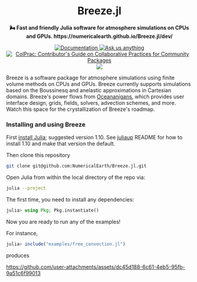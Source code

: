 <!-- Title -->
<h1 align="center">
  Breeze.jl
</h1>

<!-- description -->
<p align="center">
  <strong>🌬️ Fast and friendly Julia software for atmosphere simulations on CPUs and GPUs. https://numericalearth.github.io/Breeze.jl/dev/</strong>
</p>

<p align="center">
    <a href="https://numericalearth.github.io/Breeze.jl/dev/">
    <img alt="Documentation" src="https://img.shields.io/badge/documentation-in%20development-orange?style=flat-square">
    </a>
    <a href="https://github.com/NumericalEarth/Breeze.jl/discussions">
    <img alt="Ask us anything" src="https://img.shields.io/badge/Ask%20us-anything-1abc9c.svg?style=flat-square">
  </a>
  <a href="https://github.com/SciML/ColPrac">
    <img alt="ColPrac: Contributor's Guide on Collaborative Practices for Community Packages" src="https://img.shields.io/badge/ColPrac-Contributor's%20Guide-blueviolet?style=flat-square">
  </a>
  <a href="https://codecov.io/gh/NumericalEarth/Breeze.jl" >
    <img src="https://codecov.io/gh/NumericalEarth/Breeze.jl/graph/badge.svg?token=09TZGWKUPV"/>
  </a>
</p>

Breeze is a software package for atmosphere simulations using finite volume methods on CPUs and GPUs.
Breeze currently supports simulations based on the Boussinesq and anelastic approximations in Cartesian domains.
Breeze's power flows from [Oceananigans](https://github.com/CliMA/Oceananigans.jl), which provides user interface design, grids, fields, solvers, advection schemes, and more.
Watch this space for the crystallization of Breeze's roadmap.

### Installing and using Breeze

First [install Julia](https://julialang.org/downloads/); suggested version 1.10. See [juliaup](https://github.com/JuliaLang/juliaup) README for how to install 1.10 and make that version the default.

Then clone this repository

```bash
git clone git@github.com:NumericalEarth/Breeze.jl.git
```

Open Julia from within the local directory of the repo via:

```bash
julia --project
```

The first time, you need to install any dependencies:

```julia
julia> using Pkg; Pkg.instantiate()
```

Now you are ready to run any of the examples!

For instance,

```julia
julia> include("examples/free_convection.jl")
```

produces

https://github.com/user-attachments/assets/dc45d188-6c61-4eb5-95fb-9a51c6f99013
